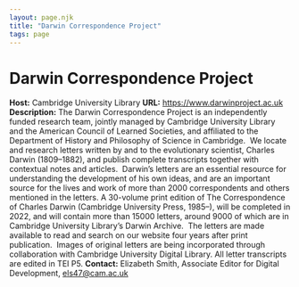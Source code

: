 ```yaml
---
layout: page.njk
title: "Darwin Correspondence Project"
tags: page
---
```

# Darwin Correspondence Project



**Host:** Cambridge University Library
**URL:** <https://www.darwinproject.ac.uk>
**Description:** 
The Darwin Correspondence Project is an independently funded research team, jointly
 managed by Cambridge University Library and the American Council of Learned Societies,
 and affiliated to the Department of History and Philosophy of Science in Cambridge.
  We locate and research letters written by and to the evolutionary scientist, Charles
 Darwin (1809–1882), and publish complete transcripts together with contextual notes
 and articles.  Darwin’s letters are an essential resource for understanding the development
 of his own ideas, and are an important source for the lives and work of more than
 2000 correspondents and others mentioned in the letters. A 30-volume print edition
 of The Correspondence of Charles Darwin (Cambridge University Press, 1985–), will
 be completed in 2022, and will contain more than 15000 letters, around 9000 of which
 are in Cambridge University Library’s Darwin Archive.  The letters are made available
 to read and search on our website four years after print publication.  Images of original
 letters are being incorporated through collaboration with Cambridge University Digital
 Library. All letter transcripts are edited in TEI P5.
**Contact:** 
Elizabeth Smith, Associate Editor for Digital Development, [els47@cam.ac.uk](mailto:els47@cam.ac.uk)


